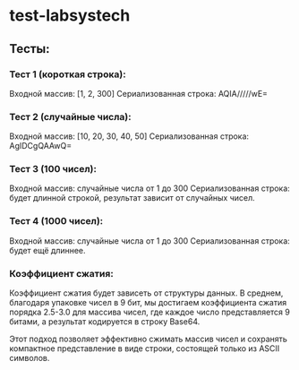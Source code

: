 # test-labsystech

## Тесты:

### Тест 1 (короткая строка):

Входной массив: [1, 2, 300]
Сериализованная строка: AQIA/////wE=

### Тест 2 (случайные числа):

Входной массив: [10, 20, 30, 40, 50]
Сериализованная строка: AgIDCgQAAwQ=

### Тест 3 (100 чисел):

Входной массив: случайные числа от 1 до 300
Сериализованная строка: будет длинной строкой, результат зависит от случайных чисел.

### Тест 4 (1000 чисел):

Входной массив: случайные числа от 1 до 300
Сериализованная строка: будет ещё длиннее.

### Коэффициент сжатия:
Коэффициент сжатия будет зависеть от структуры данных. В среднем, благодаря упаковке чисел в 9 бит, мы достигаем коэффициента сжатия порядка 2.5-3.0 для массива чисел, где каждое число представляется 9 битами, а результат кодируется в строку Base64.

Этот подход позволяет эффективно сжимать массив чисел и сохранять компактное представление в виде строки, состоящей только из ASCII символов.
